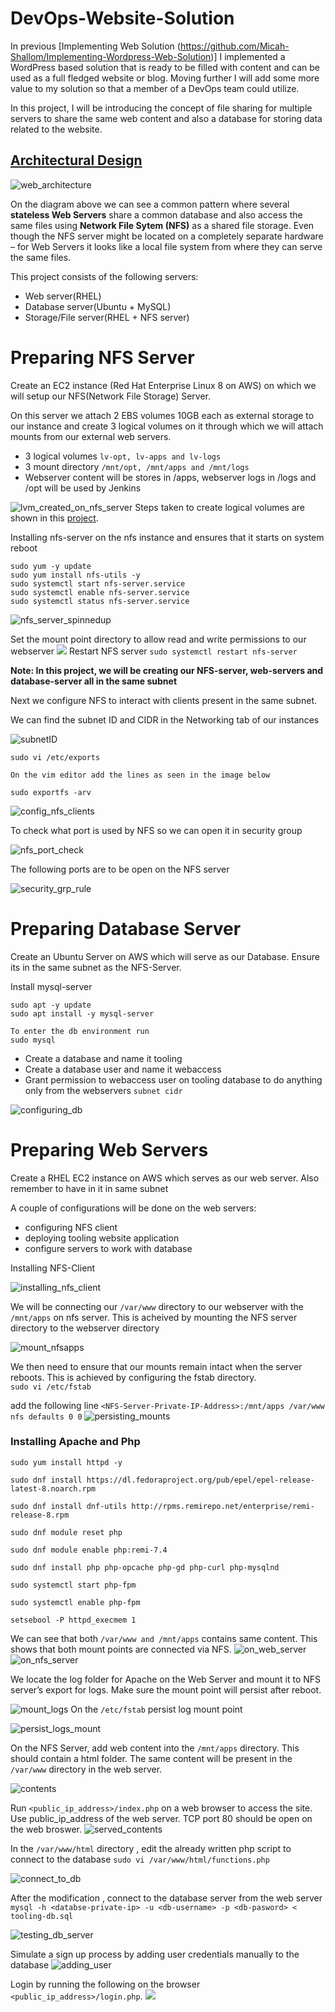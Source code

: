 # DevOps-Website-Solution
In previous [Implementing Web Solution (https://github.com/Micah-Shallom/Implementing-Wordpress-Web-Solution)] I implemented a WordPress based solution that is ready to be filled with content and can be used as a full fledged website or blog. Moving further I will add some more value to my solution so that a member of a DevOps team could utilize.

In this project, I will be introducing the concept of file sharing for multiple servers to share the same web content and also a database for storing data related to the website.

## <u>Architectural Design</u>

![web_architecture](./img/3tier%20web%20application.png)

On the diagram above we can see a common pattern where several **stateless Web Servers** share a common database and also access the same files using **Network File Sytem (NFS)** as a shared file storage. Even though the NFS server might be located on a completely separate hardware – for Web Servers it looks like a local file system from where they can serve the same files.

This project consists of the following servers:
 - Web server(RHEL)
 - Database server(Ubuntu + MySQL)
 - Storage/File server(RHEL + NFS server)

# Preparing NFS Server

Create an EC2 instance (Red Hat Enterprise Linux 8 on AWS) on which we will setup our NFS(Network File Storage) Server. 

On this server we attach 2 EBS volumes 10GB each as external storage to our instance and create 3 logical volumes on it through which we will attach mounts from our external web servers.

- 3 logical volumes `lv-opt, lv-apps and lv-logs`
- 3 mount directory `/mnt/opt, /mnt/apps and /mnt/logs`
- Webserver content will be stores in /apps, webserver logs in /logs and /opt will be used by Jenkins

![lvm_created_on_nfs_server](./img/2.lvm_created_on_nfs_server.jpg)
Steps taken to create logical volumes are shown in this [project](https://github.com/Micah-Shallom/Implementing-Wordpress-Web-Solution).


Installing nfs-server on the nfs instance and ensures that it starts on system reboot
``` 
sudo yum -y update
sudo yum install nfs-utils -y
sudo systemctl start nfs-server.service
sudo systemctl enable nfs-server.service
sudo systemctl status nfs-server.service
```
![nfs_server_spinnedup](./img/3.nfs_server_spinnedup.jpg)

Set the mount point directory to allow read and write permissions to our webserver
![](./img/5.ownership_modification.jpg)
Restart NFS server `sudo systemctl restart nfs-server`

**Note: In this project, we will be creating our NFS-server, web-servers and database-server all in the same subnet**

Next we configure NFS to interact with clients present in the same subnet. <br/>

We can find the subnet ID and CIDR in the Networking tab of our instances

![subnetID](./img/4.suubnetID_for_nfs_clients.jpg)

```
sudo vi /etc/exports

On the vim editor add the lines as seen in the image below

sudo exportfs -arv
```

![config_nfs_clients](./img/5.a_config_nfs_clients.jpg)

To check what port is used by NFS so we can open it in security group

![nfs_port_check](./img/6.checking_port_used_by_nfs.jpg)

The following ports are to be open on the NFS server

![security_grp_rule](./img/7.sg_rule_for_nfs.jpg)

# Preparing Database Server

Create an Ubuntu Server on AWS which will serve as our Database. Ensure its in the same subnet as the NFS-Server.

Install mysql-server 

```
sudo apt -y update
sudo apt install -y mysql-server

To enter the db environment run
sudo mysql
```

- Create a database and name it tooling
- Create a database user and name it webaccess
- Grant permission to webaccess user on tooling database to do anything only from the webservers `subnet cidr`

![configuring_db](./img/8.configuring_db_users.jpg)

# Preparing Web Servers
Create a RHEL EC2 instance on AWS which serves as our web server. Also remember to have in it in same subnet

A couple of configurations will be done on the web servers:

- configuring NFS client
- deploying tooling website application
- configure servers to work with database

Installing NFS-Client

![installing_nfs_client](./img/9.install_nfs_client.jpg)

We will be connecting our `/var/www` directory to our webserver with the `/mnt/apps` on nfs server. This is acheived by mounting the NFS server directory to the webserver directory

![mount_nfsapps](./img/10.mount_nfsapps_webserver.jpg)

We then need to ensure that our mounts remain intact when the server reboots. This is achieved by configuring the fstab directory. <br/>
`sudo vi /etc/fstab` <br/>

add the following line `<NFS-Server-Private-IP-Address>:/mnt/apps /var/www nfs defaults 0 0`
![persisting_mounts](./img/11.persisting_server_mountPoint.jpg)

### Installing Apache and Php

```
sudo yum install httpd -y

sudo dnf install https://dl.fedoraproject.org/pub/epel/epel-release-latest-8.noarch.rpm

sudo dnf install dnf-utils http://rpms.remirepo.net/enterprise/remi-release-8.rpm

sudo dnf module reset php

sudo dnf module enable php:remi-7.4

sudo dnf install php php-opcache php-gd php-curl php-mysqlnd

sudo systemctl start php-fpm

sudo systemctl enable php-fpm

setsebool -P httpd_execmem 1
```

We can see that both `/var/www and /mnt/apps` contains same content. This shows that both mount points are connected via NFS.
![on_web_server](./img/12.on_web_server.jpg)
![on_nfs_server](./img/13.on_nfs_server.jpg)

We locate the log folder for Apache on the Web Server and mount it to NFS server’s export for logs. Make sure the mount point will persist after reboot.

![mount_logs](./img/14.mount_logs.jpg)
On the `/etc/fstab` persist log mount point

![persist_logs_mount](./img/15.persist_logs_mount.jpg)

On the NFS Server, add web content into the `/mnt/apps` directory. This should contain a html folder. The same content will be present in the `/var/www` directory in the web server.

![contents](./img/16.contents.jpg)

Run `<public_ip_address>/index.php` on a web browser to access the site. Use public_ip_address of the web server. TCP port 80 should be open on the web broswer.
![served_contents](./img/17.served_content.jpg)

In the `/var/www/html` directory , edit the already written php script to connect to the database `sudo vi /var/www/html/functions.php`

![connect_to_db](./img/18.connect_to_db.jpg)

After the modification , connect to the database server from the web server 
`mysql -h <databse-private-ip> -u <db-username> -p <db-pasword> < tooling-db.sql`

![testing_db_server](./img/19.testing_db_server.jpg)

Simulate a sign up process by adding user credentials manually to the database
![adding_user](./img/20.added_user.jpg)

Login by running the following on the browser `<public_ip_address>/login.php`.
![](./img/21.logged_in.jpg)
